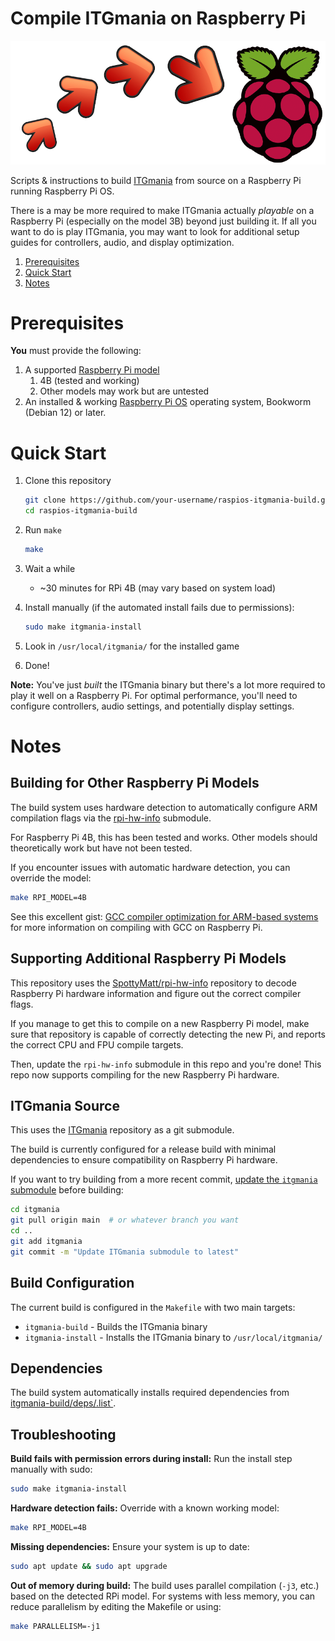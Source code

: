 Compile ITGmania on Raspberry Pi
=========================

![ITGmania Raspberry Pi Build](itgmania-build.png)

Scripts & instructions to build [ITGmania](https://github.com/itgmania/itgmania) from source on a Raspberry Pi running Raspberry Pi OS.

There is a may be more required to make ITGmania actually _playable_ on a Raspberry Pi (especially on the model 3B) beyond just building it.
If all you want to do is play ITGmania, you may want to look for additional setup guides for controllers, audio, and display optimization.

1. [Prerequisites](#prerequisites)
2. [Quick Start](#quick-start)
3. [Notes](#notes)

Prerequisites
=========================

**You** must provide the following:

1. A supported [Raspberry Pi model](https://www.raspberrypi.org/products/)
   1. 4B (tested and working)
   2. Other models may work but are untested
2. An installed & working [Raspberry Pi OS](https://www.raspberrypi.org/downloads/) operating system, Bookworm (Debian 12) or later.

Quick Start
=========================

1. Clone this repository
   ```bash
   git clone https://github.com/your-username/raspios-itgmania-build.git
   cd raspios-itgmania-build
   ```

2. Run `make`
   ```bash
   make
   ```

3. Wait a while
   - ~30 minutes for RPi 4B (may vary based on system load)

4. Install manually (if the automated install fails due to permissions):
   ```bash
   sudo make itgmania-install
   ```

5. Look in `/usr/local/itgmania/` for the installed game

6. Done!

**Note:** You've just _built_ the ITGmania binary but there's a lot more required to play it well on a Raspberry Pi.
For optimal performance, you'll need to configure controllers, audio settings, and potentially display settings.

Notes
=========================

Building for Other Raspberry Pi Models
-------------------------

The build system uses hardware detection to automatically configure ARM compilation flags via the [rpi-hw-info](https://github.com/SpottyMatt/rpi-hw-info) submodule.

For Raspberry Pi 4B, this has been tested and works. Other models should theoretically work but have not been tested.

If you encounter issues with automatic hardware detection, you can override the model:

```bash
make RPI_MODEL=4B
```

See this excellent gist: [GCC compiler optimization for ARM-based systems](https://gist.github.com/fm4dd/c663217935dc17f0fc73c9c81b0aa845) for more information on compiling with GCC on Raspberry Pi.

Supporting Additional Raspberry Pi Models
-------------------------

This repository uses the [SpottyMatt/rpi-hw-info](https://github.com/SpottyMatt/rpi-hw-info) repository to decode Raspberry Pi hardware information and figure out the correct compiler flags.

If you manage to get this to compile on a new Raspberry Pi model, make sure that repository is capable of correctly detecting the new Pi, and reports the correct CPU and FPU compile targets.

Then, update the `rpi-hw-info` submodule in this repo and you're done! This repo now supports compiling for the new Raspberry Pi hardware.

ITGmania Source
-------------------------

This uses the [ITGmania](https://github.com/itgmania/itgmania) repository as a git submodule.

The build is currently configured for a release build with minimal dependencies to ensure compatibility on Raspberry Pi hardware.

If you want to try building from a more recent commit, [update the `itgmania` submodule](https://stackoverflow.com/questions/5828324/update-git-submodule-to-latest-commit-on-origin/5828396#5828396) before building:

```bash
cd itgmania
git pull origin main  # or whatever branch you want
cd ..
git add itgmania
git commit -m "Update ITGmania submodule to latest"
```

Build Configuration
-------------------------

The current build is configured in the `Makefile` with two main targets:

- `itgmania-build` - Builds the ITGmania binary
- `itgmania-install` - Installs the ITGmania binary to `/usr/local/itgmania/`

Dependencies
-------------------------

The build system automatically installs required dependencies from [itgmania-build/deps/<distro>.list`](./itgmania-build/deps/).

Troubleshooting
-------------------------

**Build fails with permission errors during install:**
Run the install step manually with sudo:

```bash
sudo make itgmania-install
```

**Hardware detection fails:**
Override with a known working model:

```bash
make RPI_MODEL=4B
```

**Missing dependencies:**
Ensure your system is up to date:

```bash
sudo apt update && sudo apt upgrade
```

**Out of memory during build:**
The build uses parallel compilation (`-j3`, etc.) based on the detected RPi model. For systems with less memory, you can reduce parallelism by editing the Makefile or using:

```bash
make PARALLELISM=-j1
``` 
